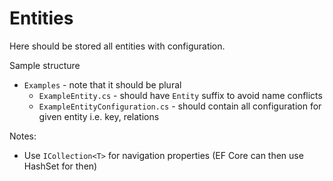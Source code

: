 ﻿# Entities

Here should be stored all entities with configuration.

Sample structure
* `Examples` - note that it should be plural
  * `ExampleEntity.cs` - should have `Entity` suffix to avoid name conflicts
  * `ExampleEntityConfiguration.cs` - should contain all configuration for given entity i.e. key, relations

Notes:
* Use `ICollection<T>` for navigation properties (EF Core can then use HashSet for then)